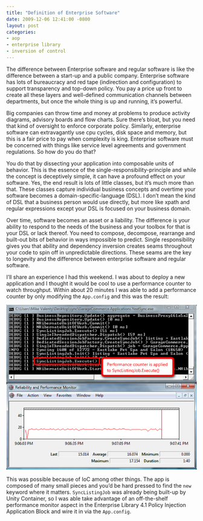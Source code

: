 ```yaml
---
title: "Definition of Enterprise Software"
date: 2009-12-06 12:41:00 -0800
layout: post
categories:
- aop
- enterprise library
- inversion of control
---
```


The difference between Enterprise software and regular software is like the difference between a start-up and a public company. Enterprise software has lots of bureaucracy and red tape (indirection and configuration) to support transparency and top-down policy. You pay a price up front to create all these layers and well-defined communication channels between departments, but once the whole thing is up and running, it’s powerful.

Big companies can throw time and money at problems to produce activity diagrams, advisory boards and flow charts. Sure there’s bloat, but you need that kind of oversight to enforce corporate policy. Similarly, enterprise software can extravagantly use cpu cycles, disk space and memory, but this is a fair price to pay when complexity is king. Enterprise software must be concerned with things like service level agreements and government regulations. So how do you do that?

You do that by dissecting your application into composable units of behavior. This is the essence of the single-responsibility-principle and while the concept is deceptively simple, it can have a profound effect on your software. Yes, the end result is lots of little classes, but it’s much more than that. These classes capture individual business concepts and overtime your software becomes a domain-specific-language (DSL). I don’t mean the kind of DSL that a business person would use directly, but more like xpath and regular expressions except your DSL is focused on your business domain.

Over time, software becomes an asset or a liability. The difference is your ability to respond to the needs of the business and your toolbox for that is your DSL or lack thereof. You need to compose, decompose, rearrange and built-out bits of behavior in ways impossible to predict. Single responsibility gives you that ability and dependency inversion creates seams throughout your code to spin off in unpredictable directions. These seams are the key to longevity and the difference between enterprise software and regular software.

I’ll share an experience I had this weekend. I was about to deploy a new application and I thought it would be cool to use a performance counter to watch throughput. Within about 20 minutes I was able to add a performance counter by only modifying the `App.config` and this was the result:

<img class="plain" src="/images/posts/perfmon3.png">

This was possible because of IoC among other things. The app is composed of many small pieces and you’d be hard pressed to find the `new` keyword where it matters. `SyncListingJob` was already being built-up by Unity Container, so I was able take advantage of an off-the-shelf performance monitor aspect in the Enterprise Library 4.1 Policy Injection Application Block and wire it in via the `App.config`.
